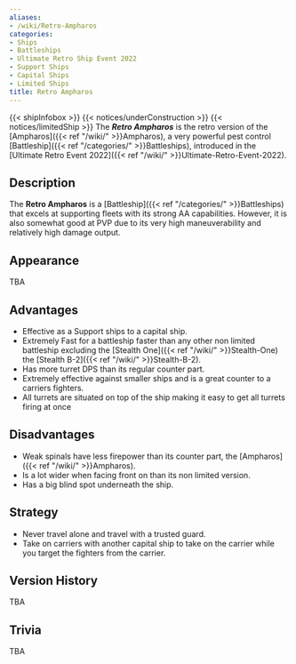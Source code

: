 ```yaml
---
aliases:
- /wiki/Retro-Ampharos
categories:
- Ships
- Battleships
- Ultimate Retro Ship Event 2022
- Support Ships
- Capital Ships
- Limited Ships
title: Retro Ampharos
---
```


{{< shipInfobox >}} {{< notices/underConstruction >}} {{< notices/limitedShip >}} The **_Retro Ampharos_** is the retro version of the [Ampharos]({{< ref "/wiki/" >}}Ampharos), a very powerful pest control [Battleship]({{< ref "/categories/" >}}Battleships), introduced in the [Ultimate Retro Event 2022]({{< ref "/wiki/" >}}Ultimate-Retro-Event-2022).

## Description

The **Retro Ampharos** is a [Battleship]({{< ref "/categories/" >}}Battleships) that excels at supporting fleets with its strong AA capabilities. However, it is also somewhat good at PVP due to its very high maneuverability and relatively high damage output.

## Appearance

TBA

## Advantages

- Effective as a Support ships to a capital ship.
- Extremely Fast for a battleship faster than any other non limited battleship excluding the [Stealth One]({{< ref "/wiki/" >}}Stealth-One) the [Stealth B-2]({{< ref "/wiki/" >}}Stealth-B-2).
- Has more turret DPS than its regular counter part.
- Extremely effective against smaller ships and is a great counter to a carriers fighters.
- All turrets are situated on top of the ship making it easy to get all turrets firing at once

## Disadvantages

- Weak spinals have less firepower than its counter part, the [Ampharos]({{< ref "/wiki/" >}}Ampharos).
- Is a lot wider when facing front on than its non limited version.
- Has a big blind spot underneath the ship.

## Strategy

- Never travel alone and travel with a trusted guard.
- Take on carriers with another capital ship to take on the carrier while you target the fighters from the carrier.

## Version History 

TBA

## Trivia

TBA